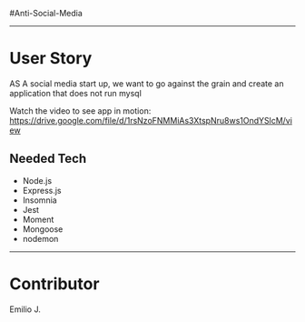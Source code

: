 #Anti-Social-Media
***

# User Story
AS A social media start up, we want to go against the grain and create an application that does not run mysql

Watch the video to see app in motion: https://drive.google.com/file/d/1rsNzoFNMMiAs3XtspNru8ws1OndYSlcM/view

## Needed Tech
* Node.js
* Express.js
* Insomnia
* Jest
* Moment
* Mongoose
* nodemon
***

# Contributor
Emilio J.




